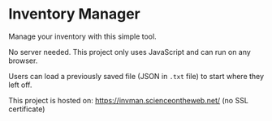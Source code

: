 # Inventory Manager
Manage your inventory with this simple tool.

No server needed. This project only uses JavaScript and can run on any browser.

Users can load a previously saved file (JSON in `.txt` file) to start where they left off.

This project is hosted on: https://invman.scienceontheweb.net/ (no SSL certificate)